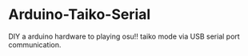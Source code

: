 # Arduino-Taiko-Serial
DIY a arduino hardware to playing osu!! taiko mode via USB serial port communication.

